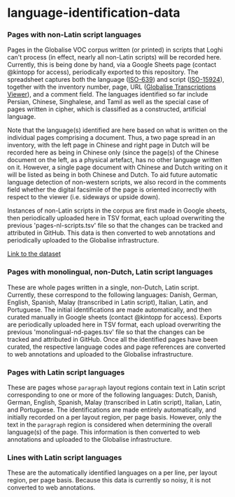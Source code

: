 # language-identification-data

### Pages with non-Latin script languages

Pages in the Globalise VOC corpus written (or printed) in scripts that Loghi can't process (in effect, nearly all non-Latin scripts) will be recorded here. Currently, this is being done by hand, via a Google Sheets page (contact @kintopp for access), periodically exported to this repository. The spreadsheet captures both the language ([ISO-639](https://en.wikipedia.org/wiki/ISO_639)) and script ([ISO-15924](https://en.wikipedia.org/wiki/ISO_15924)), together with the inventory number, page, URL ([Globalise Transcriptions Viewer](https://transcriptions.globalise.huygens.knaw.nl/)), and a comment field. The languages identified so far include Persian, Chinese, Singhalese, and Tamil as well as the special case of pages written in cipher, which is classified as a constructed, artificial language. 

Note that the language(s) identified are here based on what is written on the individual pages comprising a document. Thus, a two page spread in an inventory, with the left page in Chinese and right page in Dutch will be recorded here as being in Chinese only (since the page(s) of the Chinese document on the left, as a physical artefact, has no other language written on it. However, a single page document with Chinese and Dutch writing on it will be listed as being in both Chinese and Dutch. To aid future automatic language detection of non-western scripts, we also record in the comments field whether the digital facsimile of the page is oriented incorrectly with respect to the viewer (i.e. sideways or upside down). 

Instances of non-Latin scripts in the corpus are first made in Google sheets, then periodically uploaded here in TSV format, each upload overwriting the previous 'pages-nl-scripts.tsv' file so that the changes can be tracked and attributed in GitHub. This data is then converted to web annotations and periodically uploaded to the Globalise infrastructure.

[Link to the dataset](non-latin-script-pages)

### Pages with monolingual, non-Dutch, Latin script languages

These are whole pages written in a single, non-Dutch, Latin script. Currently, these correspond to the following languages: Danish, German, English, Spanish, Malay (transcribed in Latin script), Italian, Latin, and Portuguese. The initial identifications are made automatically, and then curated manually in Google sheets (contact @kintopp for access). Exports are periodically uploaded here in TSV format, each upload overwriting the previous 'monolingual-nd-pages.tsv' file so that the changes can be tracked and attributed in GitHub. Once all the identified pages have been curated, the respective language codes and page references are converted to web annotations and uploaded to the Globalise infrastructure.

### Pages with Latin script languages

These are pages whose `paragraph` layout regions contain text in Latin script corresponding to one or more of the following languages: Dutch, Danish, German, English, Spanish, Malay (transcribed in Latin script), Italian, Latin, and Portuguese. The  identifications are made entirely automatically, and initially recorded on a per layout region, per page basis. However, only the text in the `paragraph` region is considered when determining the overall language(s) of the page. This information is then converted to web annotations and uploaded to the Globalise infrastructure.

### Lines with Latin script languages

These are the automatically identified languages on a per line, per layout region, per page basis. Because this data is currently so noisy, it is not converted to web annotations. 
